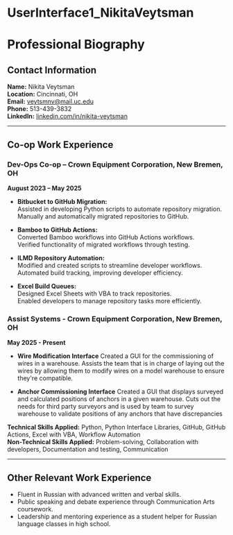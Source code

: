 # UserInterface1_NikitaVeytsman
# Professional Biography

## Contact Information
**Name:** Nikita Veytsman  
**Location:** Cincinnati, OH  
**Email:** [veytsmnv@mail.uc.edu](mailto:veytsmnv@mail.uc.edu)  
**Phone:** 513-439-3832  
**LinkedIn:** [linkedin.com/in/nikita-veytsman](https://www.linkedin.com/in/nikita-veytsman)

---

## Co-op Work Experience

### Dev-Ops Co-op – Crown Equipment Corporation, New Bremen, OH  
**August 2023 – May 2025**

- **Bitbucket to GitHub Migration:**  
  Assisted in developing Python scripts to automate repository migration.  
  Manually and automatically migrated repositories to GitHub.  

- **Bamboo to GitHub Actions:**  
  Converted Bamboo workflows into GitHub Actions workflows.  
  Verified functionality of migrated workflows through testing.  

- **ILMD Repository Automation:**  
  Modified and created scripts to streamline developer workflows.  
  Automated build tracking, improving developer efficiency.  

- **Excel Build Queues:**  
  Designed Excel Sheets with VBA to track repositories.  
  Enabled developers to manage repository tasks more efficiently.  

### Assist Systems - Crown Equipment Corporation, New Bremen, OH
**May 2025 - Present**

- **Wire Modification Interface**
  Created a GUI for the commissioning of wires in a warehouse. Assists
  the team that is in charge of laying out the wires by allowing them to
  modify wires on a model warehouse to ensure they're compatible.

- **Anchor Commissioning Interface**
  Created a GUI that displays surveyed and calculated positions of anchors
  in a given warehouse. Cuts out the needs for third party surveyors and is used
  by team to survey warehouse to validate positions of any anchors that have discrepancies 

**Technical Skills Applied:** Python, Python Interface Libraries, GitHub, GitHub Actions, Excel with VBA, Workflow Automation  
**Non-Technical Skills Applied:** Problem-solving, Collaboration with developers, Documentation and testing, Communication  

---

## Other Relevant Work Experience
- Fluent in Russian with advanced written and verbal skills.  
- Public speaking and debate experience through Communication Arts coursework.  
- Leadership and mentoring experience as a student helper for Russian language classes in high school.  

